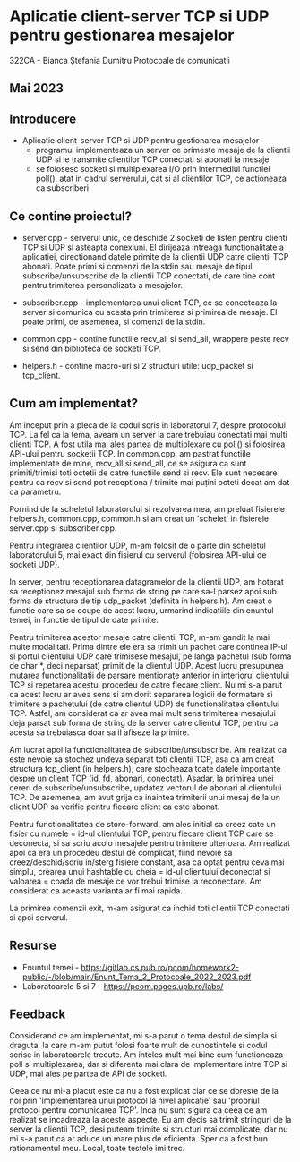 # Aplicatie client-server TCP si UDP pentru gestionarea mesajelor

322CA - Bianca Ștefania Dumitru
Protocoale de comunicatii

Mai 2023
----------------------------------------------------------------------------------------------------
## Introducere

* Aplicatie client-server TCP si UDP pentru gestionarea mesajelor
  * programul implementeaza un server ce primeste mesaje de la clientii UDP
      si le transmite clientilor TCP conectati si abonati la mesaje
  * se folosesc socketi si multiplexarea I/O prin intermediul functiei poll(),
      atat in cadrul serverului, cat si al clientilor TCP, ce actioneaza ca subscriberi

## Ce contine proiectul?

* server.cpp - serverul unic, ce deschide 2 socketi de listen pentru clienti TCP si UDP
    si asteapta conexiuni. El dirijeaza intreaga functionalitate a aplicatiei, directionand
    datele primite de la clientii UDP catre clientii TCP abonati. Poate primi si comenzi de
    la stdin sau mesaje de tipul subscribe/unsubscribe de la clientii TCP conectati, de care
    tine cont pentru trimiterea personalizata a mesajelor.

* subscriber.cpp - implementarea unui client TCP, ce se conecteaza la server si
    comunica cu acesta prin trimiterea si primirea de mesaje. El poate primi, de asemenea,
    si comenzi de la stdin.

* common.cpp - contine functiile recv_all si send_all, wrappere peste recv si send din
    biblioteca de socketi TCP.

* helpers.h - contine macro-uri si 2 structuri utile: udp_packet si tcp_client.

## Cum am implementat?

Am inceput prin a pleca de la codul scris in laboratorul 7, despre protocolul TCP.
La fel ca la tema, aveam un server la care trebuiau conectati mai multi clienti TCP.
A fost utila mai ales partea de multiplexare cu poll() si folosirea API-ului
pentru socketii TCP. In common.cpp, am pastrat functiile implementate de mine,
recv_all si send_all, ce se asigura ca sunt primiti/trimisi toti octetii de catre functiile
send si recv. Ele sunt necesare pentru ca recv si send pot receptiona / trimite mai puțini
octeti decat am dat ca parametru.

Pornind de la scheletul laboratorului si rezolvarea mea, am preluat fisierele helpers.h,
common.cpp, common.h si am creat un 'schelet' in fisierele server.cpp si subscriber.cpp.

Pentru integrarea clientilor UDP, m-am folosit de o parte din scheletul laboratorului 5,
mai exact din fisierul cu serverul (folosirea API-ului de socketi UDP).

In server, pentru receptionarea datagramelor de la clientii UDP, am hotarat sa receptionez
mesajul sub forma de string pe care sa-l parsez apoi sub forma de structura de tip udp_packet
(definita in helpers.h). Am creat o functie care sa se ocupe de acest lucru, urmarind indicatiile
din enuntul temei, in functie de tipul de date primite.

Pentru trimiterea acestor mesaje catre clientii TCP, m-am gandit la mai multe modalitati. Prima
dintre ele era sa trimit un pachet care continea IP-ul si portul clientului UDP care trimisese mesajul,
pe langa pachetul (sub forma de char *, deci neparsat) primit de la clientul UDP. Acest lucru presupunea
mutarea functionalitatii de parsare mentionate anterior in interiorul clientului TCP si repetarea acestui
procedeu de catre fiecare client. Nu mi s-a parut ca acest lucru ar avea sens si am dorit separarea logicii
de formatare si trimitere a pachetului (de catre clientul UDP) de functionalitatea clientului TCP.
Astfel, am considerat ca ar avea mai mult sens trimiterea mesajului deja parsat sub forma de string de la
server catre clientul TCP, pentru ca acesta sa trebuiasca doar sa il afiseze la primire. 

Am lucrat apoi la functionalitatea de subscribe/unsubscribe. Am realizat ca este nevoie sa stochez
undeva separat toti clientii TCP, asa ca am creat structura tcp_client (in helpers.h), care stocheaza
toate datele importante despre un client TCP (id, fd, abonari, conectat). Asadar, la primirea unei cereri
de subscribe/unsubscribe, updatez vectorul de abonari al clientului TCP. De asemenea, am avut grija ca inaintea
trimiterii unui mesaj de la un client UDP sa verific pentru fiecare client ca este abonat.

Pentru functionalitatea de store-forward, am ales initial sa creez cate un fisier cu numele = id-ul clientului TCP,
pentru fiecare client TCP care se deconecta, si sa scriu acolo mesajele pentru trimitere ulterioara. Am realizat apoi
ca era un procedeu destul de complicat, fiind nevoie sa creez/deschid/scriu in/sterg fisiere constant, asa ca
optat pentru ceva mai simplu, crearea unui hashtable cu cheia = id-ul clientului deconectat si valoarea = coada
de mesaje ce vor trebui trimise la reconectare. Am considerat ca aceasta varianta ar fi mai rapida.

La primirea comenzii exit, m-am asigurat ca inchid toti clientii TCP conectati si apoi serverul.

## Resurse
* Enuntul temei - https://gitlab.cs.pub.ro/pcom/homework2-public/-/blob/main/Enunt_Tema_2_Protocoale_2022_2023.pdf
* Laboratoarele 5 si 7 - https://pcom.pages.upb.ro/labs/

## Feedback
Considerand ce am implementat, mi s-a parut o tema destul de simpla si draguta, la care m-am putut folosi
foarte mult de cunostintele si codul scrise in laboratoarele trecute. Am inteles mult mai bine cum functioneaza
poll si multiplexarea, dar si diferenta mai clara de implementare intre TCP si UDP, mai ales pe partea de
API de socketi.

Ceea ce nu mi-a placut este ca nu a fost explicat clar ce se doreste de la noi prin 'implementarea unui protocol la nivel
aplicatie' sau 'propriul protocol pentru comunicarea TCP'. Inca nu sunt sigura ca ceea ce am realizat se incadreaza
la aceste aspecte. Eu am decis sa trimit stringuri de la server la clientii TCP, desi puteam trimite si structuri mai
complicate, dar nu mi s-a parut ca ar aduce un mare plus de eficienta. Sper ca a fost bun rationamentul meu. Local,
toate testele imi trec.